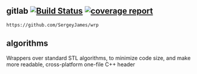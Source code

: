 ## gitlab   [![Build Status](https://gitlab.com/SergeyJames/wrp/badges/master/pipeline.svg)](https://gitlab.com/SergeyJames/wrp/)  [![coverage report](https://gitlab.com/SergeyJames/wrp/badges/master/coverage.svg)](https://gitlab.com/SergeyJames/wrp/commits/master)

``` https://github.com/SergeyJames/wrp ```

## algorithms
Wrappers over standard STL algorithms, to minimize code size, and make more readable,
cross-platform one-file C++ header
